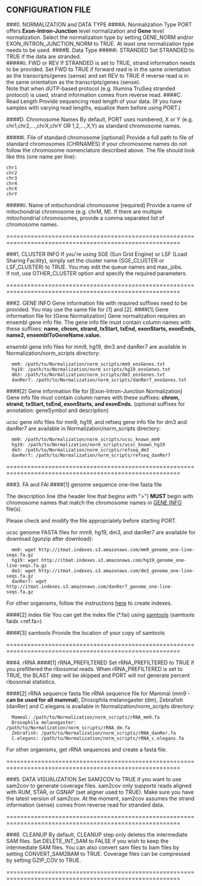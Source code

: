 ## CONFIGURATION FILE

###0. NORMALIZATION and DATA TYPE
####A. Normalization Type
PORT offers **Exon-Intron-Junction** level normalization and **Gene** level normalization. Select the normalization type by setting GENE_NORM and/or EXON_INTRON_JUNCTION_NORM to TRUE. At least one normalization type needs to be used.
####B. Data Type
#####i. STRANDED
Set STRANDED to TRUE if the data are stranded.<br>
#####ii. FWD or REV
If STRANDED is set to TRUE, strand information needs to be provided. Set FWD to TRUE if forward read is in the same orientation as the transcripts/genes (sense) and set REV to TRUE if reverse read is in the same orientation as the transcripts/genes (sense).<br>
Note that when dUTP-based protocol (e.g. Illumina TruSeq stranded protocol) is used, strand information comes from reverse read.
####C. Read Length
Provide sequencing read length of your data. (If you have samples with varying read lengths, equalize them before using PORT.)

####D. Chromosome Names
By default, PORT uses numbered, X or Y (e.g. chr1,chr2,...,chrX,chrY OR 1,2,...,X,Y) as standard chromosome names.

#####i. File of standard chromosome [optional]
Provide a full path to file of standard chromosomes (CHRNAMES) if your chromosome names do not follow the chromosome nomenclature described above. The file should look like this (one name per line):

    chr1
    chr2
    chr3
    chr4
    chrX
    chrY

#####ii. Name of mitochondrial chromosome [required]
Provide a name of mitochondrial chromosome (e.g. chrM, M). If there are multiple mitochondrial chromosomes, provide a comma separated list of chromosome names.

========================================================================================================

###1. CLUSTER INFO
If you're using SGE (Sun Grid Engine) or LSF (Load Sharing Facility), simply set the cluster name (SGE_CLUSTER or LSF_CLUSTER) to TRUE. You may edit the queue names and max_jobs.<br>
If not, use OTHER_CLUSTER option and specify the required parameters.

========================================================================================================

###2. GENE INFO
Gene information file with required suffixes need to be provided. You may use the same file for [1] and [2].
####[1] Gene information file for [Gene Normalization]
Gene normalization requires an ensembl gene info file. The gene info file must contain column names with these suffixes: __name, chrom, strand, txStart, txEnd, exonStarts, exonEnds, name2, ensemblToGeneName.value.__ 

ensembl gene info files for mm9, hg19, dm3 and danRer7 are available in Normalization/norm_scripts directory:

      mm9: /path/to/Normalization/norm_scripts/mm9_ensGenes.txt
      hg19: /path/to/Normalization/norm_scripts/hg19_ensGenes.txt
      dm3: /path/to/Normalization/norm_scripts/dm3_ensGenes.txt
      danRer7: /path/to/Normalization/norm_scripts/danRer7_ensGenes.txt

####[2] Gene information file for [Exon-Intron-Junction Normalization]
Gene info file must contain column names with these suffixes: __chrom, strand, txStart, txEnd, exonStarts, and exonEnds.__
(optional suffixes for annotation: geneSymbol and description)

ucsc gene info files for mm9, hg19, and refseq gene info file for dm3 and danRer7 are available in Normalization/norm_scripts directory:

      mm9: /path/to/Normalization/norm_scripts/ucsc_known_mm9
      hg19: /path/to/Normalization/norm_scripts/ucsc_known_hg19
      dm3: /path/to/Normalization/norm_scripts/refseq_dm3
      danRer7: /path/to/Normalization/norm_scripts/refseq_danRer7

========================================================================================================

###3. FA and FAI
####[1] genome sequence one-line fasta file

The description line (the header line that begins with ">") **MUST** begin with chromosome names that match the chromosome names in [GENE INFO](https://github.com/itmat/Normalization/blob/master/about_cfg.md#2-gene-info) file(s).

Please check and modify the file appropriately before starting PORT. 

ucsc genome FASTA files for mm9, hg19, dm3, and danRer7 are available for download (gunzip after download):

      mm9: wget http://itmat.indexes.s3.amazonaws.com/mm9_genome_one-line-seqs.fa.gz
      hg19: wget http://itmat.indexes.s3.amazonaws.com/hg19_genome_one-line-seqs.fa.gz
      dm3: wget http://itmat.indexes.s3.amazonaws.com/dm3_genome_one-line-seqs.fa.gz
      danRer7: wget http://itmat.indexes.s3.amazonaws.com/danRer7_genome_one-line-seqs.fa.gz

For other organisms, follow the instructions [here](https://github.com/itmat/rum/wiki/Creating-indexes) to create indexes.

####[2] index file
You can get the index file (*.fai) using [samtools](http://samtools.sourceforge.net/) (samtools faidx &lt;ref.fa>)

####[3] samtools
Provide the location of your copy of samtools

========================================================================================================

###4. rRNA
####[1] rRNA_PREFILTERED
Set rRNA_PREFILTERED to TRUE if you prefiltered the ribosomal reads. When rRNA_PREFILTERED is set to TRUE, the BLAST step will be skipped and PORT will not generate percent ribosomal statistics.

####[2] rRNA sequence fasta file
rRNA sequence file for Mammal (mm9 - **can be used for all mammal**), Drosophila melanogaster (dm), Zebrafish (danRer) and C.elegans is available in Normalization/norm_scripts directory:

      Mammal: /path/to/Normalization/norm_scripts/rRNA_mm9.fa
      Drosophila melanogaster: /path/to/Normalization/norm_scripts/rRNA_dm.fa
      Zebrafish: /path/to/Normalization/norm_scripts/rRNA_danRer.fa
      C.elegans: /path/to/Normalization/norm_scripts/rRNA_c.elegans.fa

For other organisms, get rRNA sequences and create a fasta file.

========================================================================================================

###5. DATA VISUALIZATION
Set SAM2COV to TRUE if you want to use sam2cov to generate coverage files. sam2cov only supports reads aligned with RUM, STAR, or GSNAP (set aligner used to TRUE). Make sure you have the latest version of sam2cov. At the moment, sam2cov assumes the strand information (sense) comes from reverse read for stranded data.

========================================================================================================

###6. CLEANUP
By default, CLEANUP step only deletes the intermediate SAM files. Set DELETE_INT_SAM to FALSE if you wish to keep the intermediate SAM files. You can also convert sam files to bam files by setting CONVERT_SAM2BAM to TRUE. Coverage files can be compressed by setting GZIP_COV to TRUE. 

========================================================================================================